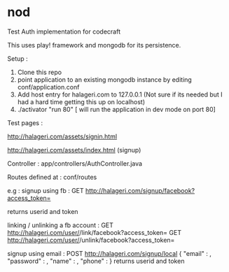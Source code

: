 # nod
Test Auth implementation for codecraft

This uses play! framework and mongodb for its persistence.

Setup :
1) Clone this repo
2) point application to an existing mongodb instance by editing conf/application.conf
3) Add host entry for halageri.com to 127.0.0.1 (Not sure if its needed but I had a hard time getting this up on localhost)
3) ./activator "run 80"   [ will run the application in dev mode on port 80]

Test pages :

http://halageri.com/assets/signin.html

http://halageri.com/assets/index.html  (signup)

Controller : 
app/controllers/AuthController.java

Routes defined at : 
conf/routes

e.g : 
signup using fb :
GET http://halageri.com/signup/facebook?access_token=<token-from-fb>

returns userid and token

linking / unlinking a fb account :
GET http://halageri.com/user/<user-id>/link/facebook?access_token=<token-from-fb>
GET http://halageri.com/user/<user-id>/unlink/facebook?access_token=<token-from-fb>

signup using email :
POST http://halageri.com/signup/local
{
	"email" : <email>,
	"password" : <pwd>,
	"name" : <full-name>,
	"phone" : <phone>
}
returns userid and token





